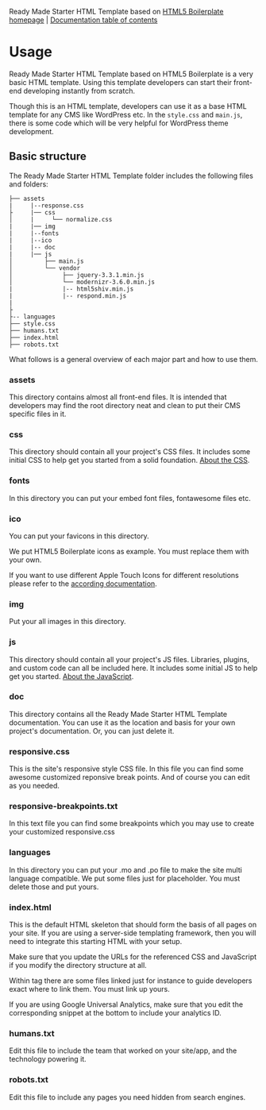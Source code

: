 Ready Made Starter HTML Template based on [HTML5 Boilerplate homepage](https://html5boilerplate.com/) | [Documentation
table of contents](TOC.md)

# Usage

Ready Made Starter HTML Template based on HTML5 Boilerplate is a very basic HTML template. Using this template developers can start their front-end developing instantly from scratch.

Though this is an HTML template, developers can use it as a base HTML template for any CMS like WordPress etc. In the `style.css` and `main.js`, there is some code which will be very helpful for WordPress theme development.



## Basic structure

The Ready Made Starter HTML Template folder includes the following files and folders:

```
├── assets
|     |--response.css 
├     |── css
│     | 	└── normalize.css
|     |── img
|     |--fonts
|     |--ico
|     |-- doc
|     |── js
│         ├── main.js
│         └── vendor
│              ├── jquery-3.3.1.min.js
│              └── modernizr-3.6.0.min.js
|              |-- html5shiv.min.js
|              |-- respond.min.js 
|     
├
├-- languages
├── style.css
├── humans.txt
├── index.html
├── robots.txt
```

What follows is a general overview of each major part and how to use them.

### assets

This directory contains almost all front-end files. It is intended that developers may find the root directory neat and clean to put their CMS specific files in it.

### css

This directory should contain all your project's CSS files. It includes some
initial CSS to help get you started from a solid foundation. [About the
CSS](css.md).

### fonts

In this directory you can put your embed font files, fontawesome files etc.

### ico

You can put your favicons in this directory.

We put HTML5 Boilerplate icons as example. You must replace them with your own.

If you want to use different Apple Touch Icons for different resolutions please
refer to the [according documentation](extend.md#apple-touch-icons).

### img

Put your all images in this directory.

### js

This directory should contain all your project's JS files. Libraries, plugins,
and custom code can all be included here. It includes some initial JS to help
get you started. [About the JavaScript](js.md).

### doc

This directory contains all the Ready Made Starter HTML Template documentation. You can use it
as the location and basis for your own project's documentation. Or, you can just delete it.

### responsive.css

This is the site's responsive style CSS file. In this file you can find some awesome customized reponsive break points. And of course you can edit as you needed.

### responsive-breakpoints.txt

In this text file you can find some breakpoints which you may use to create your customized responsive.css

### languages

In this directory you can put your .mo and .po file to make the site multi language compatible. We put some files just for placeholder. You must delete those and put yours.

### index.html

This is the default HTML skeleton that should form the basis of all pages on
your site. If you are using a server-side templating framework, then you will
need to integrate this starting HTML with your setup.

Make sure that you update the URLs for the referenced CSS and JavaScript if you
modify the directory structure at all.

Within <head> tag there are some files linked just for instance to guide developers exact where to link them. You must link up yours.

If you are using Google Universal Analytics, make sure that you edit the
corresponding snippet at the bottom to include your analytics ID.

### humans.txt

Edit this file to include the team that worked on your site/app, and the
technology powering it.

### robots.txt

Edit this file to include any pages you need hidden from search engines.